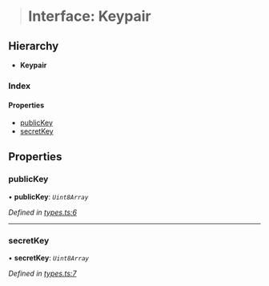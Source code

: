 > # Interface: Keypair

## Hierarchy

* **Keypair**

### Index

#### Properties

* [publicKey](_types_.keypair.md#publickey)
* [secretKey](_types_.keypair.md#secretkey)

## Properties

###  publicKey

• **publicKey**: *`Uint8Array`*

*Defined in [types.ts:6](https://github.com/polkadot-js/common/blob/332620d/packages/util-crypto/src/types.ts#L6)*

___

###  secretKey

• **secretKey**: *`Uint8Array`*

*Defined in [types.ts:7](https://github.com/polkadot-js/common/blob/332620d/packages/util-crypto/src/types.ts#L7)*